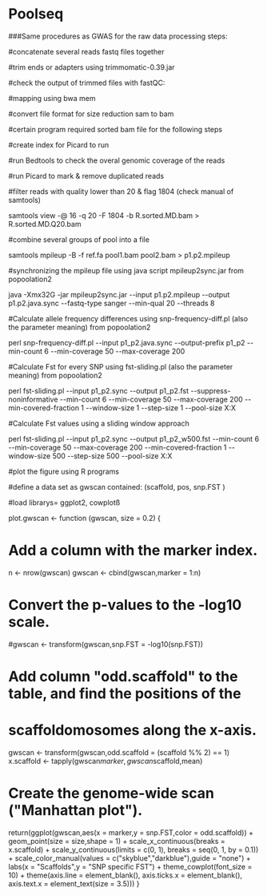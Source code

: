 # Poolseq

###Same procedures as GWAS for the raw data processing steps:

#concatenate several reads fastq files together

#trim ends or adapters using trimmomatic-0.39.jar

#check the output of trimmed files with fastQC:

#mapping using bwa mem

#convert file format for size reduction sam to bam

#certain program required sorted bam file for the following steps

#create index for Picard to run

#run Bedtools to check the overal genomic coverage of the reads

#run Picard to mark & remove duplicated reads

#filter reads with quality lower than 20 & flag 1804 (check manual of samtools)

samtools view -@ 16 -q 20 -F 1804 -b R.sorted.MD.bam > R.sorted.MD.Q20.bam 

#combine several groups of pool into a file

samtools mpileup -B -f ref.fa pool1.bam pool2.bam > p1.p2.mpileup

#synchronizing the mpileup file using java script mpileup2sync.jar from popoolation2

java -Xmx32G -jar mpileup2sync.jar --input p1.p2.mpileup --output p1.p2.java.sync --fastq-type sanger --min-qual 20 --threads 8

#Calculate allele frequency differences using snp-frequency-diff.pl (also the parameter meaning) from popoolation2 

perl snp-frequency-diff.pl --input p1_p2.java.sync --output-prefix p1_p2 --min-count 6 --min-coverage 50 --max-coverage 200

#Calculate Fst for every SNP using fst-sliding.pl (also the parameter meaning) from popoolation2 

perl fst-sliding.pl --input p1_p2.sync --output p1_p2.fst --suppress-noninformative --min-count 6 --min-coverage 50 --max-coverage 200 --min-covered-fraction 1 --window-size 1 --step-size 1 --pool-size X:X

#Calculate Fst values using a sliding window approach

perl fst-sliding.pl --input p1_p2.sync --output p1_p2_w500.fst --min-count 6 --min-coverage 50 --max-coverage 200 --min-covered-fraction 1 --window-size 500 --step-size 500 --pool-size X:X

#plot the figure using R programs

#define a data set as gwscan contained: (scaffold, pos, snp.FST )

#load librarys= ggplot2, cowplotß

plot.gwscan <- function (gwscan, size = 0.2) {
  
  # Add a column with the marker index.
  n      <- nrow(gwscan)
  gwscan <- cbind(gwscan,marker = 1:n)
  
  # Convert the p-values to the -log10 scale.
  #gwscan <- transform(gwscan,snp.FST = -log10(snp.FST))
  
  # Add column "odd.scaffold" to the table, and find the positions of the
  # scaffoldomosomes along the x-axis.
  gwscan <- transform(gwscan,odd.scaffold = (scaffold %% 2) == 1)
  x.scaffold  <- tapply(gwscan$marker,gwscan$scaffold,mean)
  
  # Create the genome-wide scan ("Manhattan plot").
  return(ggplot(gwscan,aes(x = marker,y = snp.FST,color = odd.scaffold)) +
           geom_point(size = size,shape = 1) +
           scale_x_continuous(breaks = x.scaffold) +
           scale_y_continuous(limits = c(0, 1), breaks = seq(0, 1, by = 0.1)) +
           scale_color_manual(values = c("skyblue","darkblue"),guide = "none") +
           labs(x = "Scaffolds",y = "SNP specific FST") +
           theme_cowplot(font_size = 10) +
           theme(axis.line = element_blank(),
                 axis.ticks.x = element_blank(),
                 axis.text.x = element_text(size = 3.5)))
}



